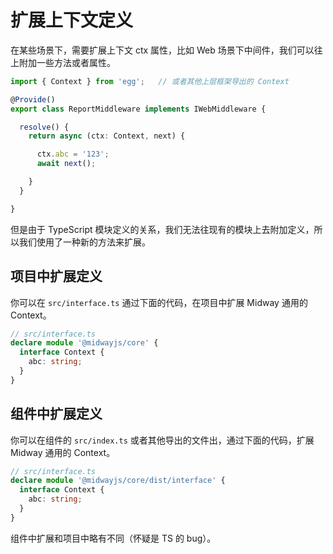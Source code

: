# 扩展上下文定义

在某些场景下，需要扩展上下文 ctx 属性，比如 Web 场景下中间件，我们可以往上附加一些方法或者属性。

```typescript
import { Context } from 'egg';   // 或者其他上层框架导出的 Context

@Provide()
export class ReportMiddleware implements IWebMiddleware {

  resolve() {
    return async (ctx: Context, next) {

      ctx.abc = '123';
      await next();

    }
  }

}
```

但是由于 TypeScript 模块定义的关系，我们无法往现有的模块上去附加定义，所以我们使用了一种新的方法来扩展。


## 项目中扩展定义


你可以在 `src/interface.ts` 通过下面的代码，在项目中扩展 Midway 通用的 Context。

```typescript
// src/interface.ts
declare module '@midwayjs/core' {
  interface Context {
    abc: string;
  }
}
```

## 组件中扩展定义

你可以在组件的 `src/index.ts` 或者其他导出的文件出，通过下面的代码，扩展 Midway 通用的 Context。

```typescript
// src/interface.ts
declare module '@midwayjs/core/dist/interface' {
  interface Context {
    abc: string;
  }
}
```

组件中扩展和项目中略有不同（怀疑是 TS 的 bug）。
